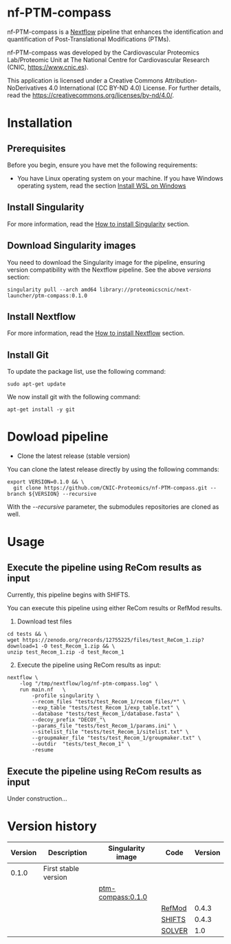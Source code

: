 # nf-PTM-compass

nf-PTM-compass is a [Nextflow](https://www.nextflow.io/) pipeline that enhances the identification and quantification of Post-Translational Modifications (PTMs).

nf-PTM-compass was developed by the Cardiovascular Proteomics Lab/Proteomic Unit at The National Centre for Cardiovascular Research (CNIC, https://www.cnic.es).

This application is licensed under a Creative Commons Attribution-NoDerivatives 4.0 International (CC BY-ND 4.0) License. For further details, read the https://creativecommons.org/licenses/by-nd/4.0/.

# Installation

## Prerequisites
Before you begin, ensure you have met the following requirements:

- You have Linux operating system on your machine. If you have Windows operating system, read the section [Install WSL on Windows](docs/WSL.md)

## Install Singularity

For more information, read the [How to install Singularity](docs/SingularityCE.md) section.

## Download Singularity images

You need to download the Singularity image for the pipeline, ensuring version compatibility with the Nextflow pipeline. See the above *versions* section:
```
singularity pull --arch amd64 library://proteomicscnic/next-launcher/ptm-compass:0.1.0
```

## Install Nextflow

For more information, read the [How to install Nextflow](docs/Nextflow.md) section.

## Install Git

To update the package list, use the following command:
```
sudo apt-get update
```

We now install git with the following command:
```
apt-get install -y git
```

# Dowload pipeline

- Clone the latest release (stable version)

You can clone the latest release directly by using the following commands:
```
export VERSION=0.1.0 && \
  git clone https://github.com/CNIC-Proteomics/nf-PTM-compass.git --branch ${VERSION} --recursive
```

With the *--recursive* parameter, the submodules repositories are cloned as well.

 

# Usage

## Execute the pipeline using ReCom results as input

Currently, this pipeline begins with SHIFTS.

You can execute this pipeline using either ReCom results or RefMod results.


1. Download test files
```
cd tests && \
wget https://zenodo.org/records/12755225/files/test_ReCom_1.zip?download=1 -O test_Recom_1.zip && \
unzip test_Recom_1.zip -d test_Recom_1
```

2. Execute the pipeline using ReCom results as input:
```
nextflow \
    -log "/tmp/nextflow/log/nf-ptm-compass.log" \
    run main.nf   \
        -profile singularity \
        --recom_files "tests/test_Recom_1/recom_files/*" \
        --exp_table "tests/test_Recom_1/exp_table.txt" \
        --database "tests/test_Recom_1/database.fasta" \
        --decoy_prefix "DECOY_"\
        --params_file "tests/test_Recom_1/params.ini" \
        --sitelist_file "tests/test_Recom_1/sitelist.txt" \
        --groupmaker_file "tests/test_Recom_1/groupmaker.txt" \
        --outdir  "tests/test_Recom_1" \
        -resume
```


<!-- 
2. Execute the pipeline using ReCom results as input:
```
cd /home/jmrodriguezc/nf-PTM-compass
nextflow \
    -log "/tmp/nextflow/log/nf-ptm-compass.log" \
    run main.nf   \
        -profile singularity \
        --recom_files "/mnt/tierra/U_Proteomica/UNIDAD/Softwares/jmrodriguezc/nf-PTM-compass/tests/test_ReCom_1/inputs/recom_files/*" \
        --exp_table "/mnt/tierra/U_Proteomica/UNIDAD/Softwares/jmrodriguezc/nf-PTM-compass/tests/test_ReCom_1/inputs/exp_table.txt" \
        --database "/mnt/tierra/U_Proteomica/UNIDAD/Softwares/jmrodriguezc/nf-PTM-compass/tests/test_ReCom_1/inputs/database.fasta" \
        --decoy_prefix "DECOY_"\
        --params_file "/mnt/tierra/U_Proteomica/UNIDAD/Softwares/jmrodriguezc/nf-PTM-compass/tests/test_ReCom_1/inputs/params.ini" \
        --sitelist_file "/mnt/tierra/U_Proteomica/UNIDAD/Softwares/jmrodriguezc/nf-PTM-compass/tests/test_ReCom_1/inputs/sitelist.txt" \
        --groupmaker_file "/mnt/tierra/U_Proteomica/UNIDAD/Softwares/jmrodriguezc/nf-PTM-compass/tests/test_ReCom_1/inputs/groupmaker.txt" \
        --outdir  "/mnt/tierra/U_Proteomica/UNIDAD/Softwares/jmrodriguezc/nf-PTM-compass/tests/test_ReCom_1" \
        -resume
```
 -->

## Execute the pipeline using ReCom results as input

Under construction...

<!-- 
2. Execute the pipeline using RefMod results as input:
```
cd /home/jmrodriguezc/nf-PTM-compass

nextflow \
    -log "/tmp/nextflow/log/nf-ptm-compass.log" \
    run main.nf   \
        -profile singularity \
        --refmod_files "/mnt/tierra/U_Proteomica/UNIDAD/Softwares/jmrodriguezc/nf-PTM-compass/tests/test2/inputs/refmod_files/*" \
        --exp_table "/mnt/tierra/U_Proteomica/UNIDAD/Softwares/jmrodriguezc/nf-PTM-compass/tests/test2/inputs/exp_table.txt" \
        --database "/mnt/tierra/U_Proteomica/UNIDAD/Softwares/jmrodriguezc/nf-PTM-compass/tests/test2/inputs/database.fasta" \
        --decoy_prefix "DECOY_"\
        --params_file "/mnt/tierra/U_Proteomica/UNIDAD/Softwares/jmrodriguezc/nf-PTM-compass/tests/test2/inputs/params.ini" \
        --sitelist_file "/mnt/tierra/U_Proteomica/UNIDAD/Softwares/jmrodriguezc/nf-PTM-compass/tests/test2/inputs/sitelist.txt" \
        --groupmaker_file "/mnt/tierra/U_Proteomica/UNIDAD/Softwares/jmrodriguezc/nf-PTM-compass/tests/test2/inputs/groupmaker.txt" \
        --outdir  "/mnt/tierra/U_Proteomica/UNIDAD/Softwares/jmrodriguezc/nf-PTM-compass/tests/test2" \
        -resume
```


You can include the parameters in a 'yaml' file to execute the above tasks:
```
nextflow \
    -log "/tmp/nextflow/log/nf-ptm-compass.log" \
    run main.nf   \
        -profile singularity \
        -params-file "/mnt/tierra/U_Proteomica/UNIDAD/Softwares/jmrodriguezc/nf-PTM-compass/tests/test_ReCom_1/inputs/inputs.yml" \
        --params_file "/mnt/tierra/U_Proteomica/UNIDAD/Softwares/jmrodriguezc/nf-PTM-compass/tests/test_ReCom_1/inputs/params.ini" \
        -resume
```
 -->

# Version history

| Version | Description                  | Singularity image                                                                        			| Code                                                        | Version |
|---------|------------------------------|------------------------------------------------------------------------------------------------|-------------------------------------------------------------|---------|
| 0.1.0   | First stable version         |                                                                                                |                                                             |         |
|         |                              | [ptm-compass:0.1.0](https://cloud.sylabs.io/library/proteomicscnic/next-launcher/ptm-compass)	|                                                             |         |
|         |                              |                                                                                          			| [RefMod](https://github.com/CNIC-Proteomics/ReFrag)         | 0.4.3   |
|         |                              |                                                                                          			| [SHIFTS](https://github.com/CNIC-Proteomics/SHIFTS)         | 0.4.3   |
|         |                              |                                                                                          			| [SOLVER](https://github.com/CNIC-Proteomics/Solvers-PTMap)  | 1.0     |

